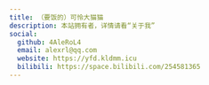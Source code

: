 ```yaml
---
title: （要饭的）可怜大猫猫
description: 本站拥有者，详情请看“关于我”
social:
  github: 4AleRoL4
  email: alexrl@qq.com
  website: https://yfd.kldmm.icu
  bilibili: https://space.bilibili.com/254581365
---
```

